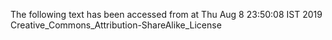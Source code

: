 The following text has been accessed from at Thu Aug 8 23:50:08 IST 2019
Creative_Commons_Attribution-ShareAlike_License
